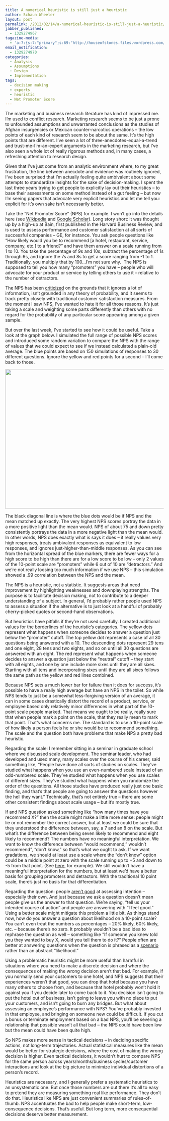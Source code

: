 ```yaml
---
title: A numerical heuristic is still just a heuristic
author: Schaun Wheeler
layout: post
permalink: /2012/02/14/a-numerical-heuristic-is-still-just-a-heuristic/
jabber_published:
  - 1329274967
tagazine-media:
  - 'a:7:{s:7:"primary";s:69:"http://houseofstones.files.wordpress.com/2012/02/nps_compare_full.jpg";s:6:"images";a:1:{s:69:"http://houseofstones.files.wordpress.com/2012/02/nps_compare_full.jpg";a:6:{s:8:"file_url";s:69:"http://houseofstones.files.wordpress.com/2012/02/nps_compare_full.jpg";s:5:"width";s:4:"1440";s:6:"height";s:4:"1080";s:4:"type";s:5:"image";s:4:"area";s:7:"1555200";s:9:"file_path";s:0:"";}}s:6:"videos";a:0:{}s:11:"image_count";s:1:"1";s:6:"author";s:8:"20450928";s:7:"blog_id";s:8:"32115977";s:9:"mod_stamp";s:19:"2012-02-15 03:02:44";}'
email_notification:
  - 1329274970
categories:
  - Analysis
  - Assumptions
  - Design
  - Implementation
tags:
  - decision making
  - experts
  - heuristic
  - Net Promoter Score
---
```

The marketing and business research literature has kind of impressed me. I’m used to conflict research. Marketing research seems to be just a prone to unfounded assumptions and unwarranted conclusions as the studies of Afghan insurgencies or Mexican counter-narcotics operations – the low points of each kind of research seem to be about the same. It’s the high points that are different. I’ve seen a lot of three-anecdotes-equal-a-trend and trust-me-I’m-an-expert arguments in the marketing research, but I’ve also seen a whole lot of really rigorous methods and, in many cases, a refreshing attention to research design.<!--more-->

Given that I’ve just come from an analytic environment where, to my great frustration, the line between anecdote and evidence was routinely ignored, I’ve been surprised that I’m actually feeling quite ambivalent about some attempts to standardize insights for the sake of decision-making. I spent the last three years trying to get people to explicitly lay out their heuristics – to base their assessments on some method instead of a gut feeling – but now I’m seeing papers that advocate very explicit heuristics and let me tell you: explicit for it’s own sake isn’t necessarily better.

Take the “Net Promoter Score” (NPS) for example. I won’t go into the details here (see [Wikipedia][1] and [Google Scholar][2]). Long story short: it was thought up by a high-up at Bain, first published in the Harvard Business Review, and is used to assess performance and customer satisfaction at all sorts of successful companies – GE, for instance. You ask people questions like “How likely would you be to recommend [a hotel, restaurant, service, company, etc.] to a friend?” and have them answer on a scale running from 1 to 10. You take the percentage of 9s and 10s, subtract the percentage of 1s through 6s, and ignore the 7s and 8s to get a score ranging from -1 to 1. Traditionally, you multiply that by 100…I’m not sure why.  The NPS is supposed to tell you how many “promoters” you have – people who will advocate for your product or service by telling others to use it – relative to the number of detractors.

The NPS has been [criticized][3] on the grounds that it ignores a lot of information, isn’t grounded in any theory of probability, and it seems to track pretty closely with traditional customer satisfaction measures. From the moment I saw NPS, I’ve wanted to hate it for all those reasons. It’s just taking a scale and weighting some parts differently than others with no regard for the probability of any particular score appearing among a given sample.

But over the last week, I’ve started to see how it could be useful. Take a look at the graph below. I simulated the full range of possible NPS scores and introduced some random variation to compare the NPS with the range of values that we could expect to see if we instead calculated a plain-old average. The blue points are based on 150 simulations of responses to 30 different questions. Ignore the yellow and red points for a second – I’ll come back to those.

[<img class="alignnone size-full wp-image-58" title="NPS_compare_full" src="http://housesofstones.github.io/images/nps_compare_full.jpg" alt="" width="590" height="442" />][4]

The black diagonal line is where the blue dots would be if NPS and the mean matched up exactly. The very highest NPS scores portray the data in a more positive light than the mean would. NPS of about 75 and down pretty consistently portrays the data in a more negative light than the mean would. In other words, NPS does exactly what is says it does – it really values very high responses, treats ambivalent responses as equivalent to low responses, and ignores just-higher-than-middle responses. As you can see from the horizontal spread of the blue markers, there are fewer ways for a high score to be high than there are for a low score to be low – only 2 values of the 10-point scale are “promoters” while 6 out of 10 are “detractors.” And we’re not really loosing too much information if we use NPS – this simulation showed a .99 correlation between the NPS and the mean.

The NPS is a heuristic, not a statistic. It suggests areas that need improvement by highlighting weaknesses and downplaying strengths. The purpose is to facilitate decision making, not to contribute to a deeper understanding of a subject. In general, I’d probably rather people used NPS to assess a situation if the alternative is to just look at a handful of probably cherry-picked quotes or second-hand observations.

But heuristics have pitfalls if they’re not used carefully. I created additional values for the borderlines of the heuristic’s categories. The yellow dots represent what happens when someone decides to answer a question just below the “promoter” cutoff. The top yellow dot represents a case of all 30 questions being answered with a 10. The descending dots represent 29 tens and one eight, 28 tens and two eights, and so on until all 30 questions are answered with an eight. The red represent what happens when someone decides to answer a question just below the “neutral” cutoff – they start with all eights, and one by one include more sixes until they are all sixes. Starting with all tens and incorporating sixes until they are all sixes follows the same path as the yellow and red lines combined.

Because NPS sets a much lower bar for failure than it does for success, it’s possible to have a really high average but have an NPS in the toilet. So while NPS tends to just be a somewhat less-forgiving version of an average, it can in some cases drastically distort the record of a product, service, or employee based only relatively minor differences in what part of the 10-point scale people marked. That means we ought to be really, really sure that when people mark a point on the scale, that they really mean to mark that point. That’s what concerns me. The standard is to use a 10-point scale of how likely a person feels he or she would be to recommend something. The scale and the question both have problems that make NPS a pretty bad heuristic.

Regarding the scale: I remember sitting in a seminar in graduate school where we discussed scale development. The seminar leader, who had developed and used many, many scales over the course of his career, said something like, “People have done all sorts of studies on scales. They’ve studied what happens when you use an even-numbered scale instead of an odd-numbered scale. They’ve studied what happens when you use scales of different sizes. They’ve studied what happens when you randomize the order of the questions. All those studies have produced really just one basic finding, and that’s that people are going to answer the questions however the hell they want.” Technically, that’s not entirely true – there are some other consistent findings about scale usage – but it’s mostly true.

If and NPS question asked something like “how many times have you recommend X?” then the scale might make a little more sense: people might lie or not remember the correct answer, but at least we could be sure that they understood the difference between, say, a 7 and an 8 on the scale. But what’s the difference between being seven likely to recommend and eight likely to recommend? The numbers have no meaningful interpretation. We want to know the difference between “would recommend,” wouldn’t recommend”, “don’t know,” so that’s what we ought to ask. If we want gradations, we should at least use a scale where the “don’t know” option could be a middle point at zero with the scale running up to +5 and down to -5 from that point. (See [here][5], for example). We still wouldn’t have a meaningful interpretation for the numbers, but at least we’d have a better basis for grouping promoters and detractors. With the traditional 10 point scale, there’s just no basis for that differentiation.

Regarding the question: people [aren’t good][6] at assessing intention – especially their own. And just because we ask a question doesn’t mean people give us the answer to that question. We’re saying, “tell us your intended course of action” and people are answering with “I feel good.” Using a better scale might mitigate this problem a little bit. As things stand now, how do you answer a question about likelihood on a 10-point scale? You can’t even treat the numbers as percentages – 20% likely, 60% likely, etc. – because there’s no zero. It probably wouldn’t be a bad idea to rephrase the question as well – something like “If someone you knew told you they wanted to buy X, would you tell them to do it?” People often are better at answering questions when the question is phrased as a [scenario][7] rather than an abstract “likelihood.”

Using a problematic heuristic might be more useful than harmful in situations where you need to make a discrete decision and where the consequences of making the wrong decision aren’t that bad. For example, if you normally send your customers to one hotel, and NPS suggests that their experiences weren’t that good, you can drop that hotel because you have many others to choose from, and because that hotel probably won’t hold it against you if you decide later to come back to it. You decision isn’t going to put the hotel out of business, isn’t going to leave you with no place to put your customers, and isn’t going to burn any bridges. But what about assessing an employee’s performance with NPS? You’ve probably invested in that employee, and bringing on someone new could be difficult. If you cut a bonus or terminate employment based on a bad NPS, you’ll be severing a relationship that possible wasn’t all that bad – the NPS could have been low but the mean could have been quite high.

So NPS makes more sense in tactical decisions – in deciding specific actions, not long-term trajectories. Actual statistical measures like the mean would be better for strategic decisions, where the cost of making the wrong decision is higher. Even tactical decisions, it wouldn’t hurt to compare NPS for the same person across years/months/business cycles/customer interactions and look at the big picture to minimize individual distortions of a person’s record.

Heuristics are necessary, and I generally prefer a systematic heuristics to an unsystematic one. But once those numbers are out there it’s all to easy to pretend they are measuring something real like performance. They don’t do that. Heuristics like NPS are just convenient summaries of rules-of-thumb. NPS accentuates the bad to help people make short-term, low-consequence decisions. That’s useful. But long term, more consequential decisions deserve better measurement.

 [1]: http://en.wikipedia.org/wiki/Net_promoter_score
 [2]: http://scholar.google.com/scholar?start=20&q=%22net+promoter+score%22&hl=en&as_sdt=0,47
 [3]: https://fcis.vdu.lt/~n.klebanskaja@evf.vdu.lt/FOV1-000893DA/FOV1-0007EF60/33138058.pdf
 [4]: http://housesofstones.github.io/images/nps_compare_full.jpg
 [5]: http://www.cnbc.pt/jpmatos/29.%20Bradley.pdf
 [6]: http://faculty.chicagobooth.edu/marianne.bertrand/research/mean_say_aer.pdf
 [7]: http://www.nature.com/gim/journal/v9/n11/full/gim2007110a.html